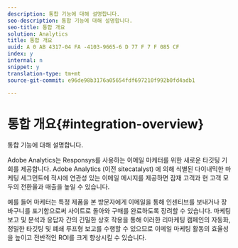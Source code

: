 ```yaml
---
description: 통합 기능에 대해 설명합니다.
seo-description: 통합 기능에 대해 설명합니다.
seo-title: 통합 개요
solution: Analytics
title: 통합 개요
uuid: A 0 AB 4317-04 FA -4103-9665-6 D 77 F 7 F 085 CF
index: y
internal: n
snippet: y
translation-type: tm+mt
source-git-commit: e96de98b3176a05654fdf697210f992b0fd4adb1

---
```



# 통합 개요{#integration-overview}

통합 기능에 대해 설명합니다.

Adobe Analytics는 Responsys를 사용하는 이메일 마케터를 위한 새로운 타깃팅 기회를 제공합니다. Adobe Analytics (이전 sitecatalyst) 에 의해 식별된 다이내믹한 마케팅 세그먼트에 적시에 연관성 있는 이메일 메시지를 제공하면 잠재 고객과 현 고객 모두의 전환율과 매출을 높일 수 있습니다.

예를 들어 마케터는 특정 제품을 본 방문자에게 이메일을 통해 인센티브를 보내거나 장바구니를 포기함으로써 사이트로 돌아와 구매를 완료하도록 장려할 수 있습니다. 마케팅 보고 및 분석과 응답자 간의 긴밀한 상호 작용을 통해 이러한 리마케팅 캠페인의 자동화, 정밀한 타깃팅 및 폐쇄 루프형 보고를 수행할 수 있으므로 이메일 마케팅 활동의 효율성을 높이고 전반적인 ROI를 크게 향상시킬 수 있습니다.
